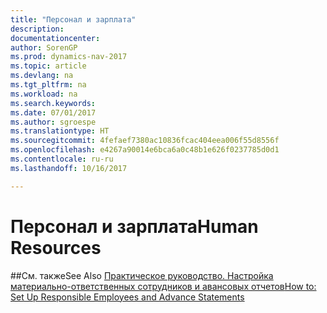 ```yaml
---
title: "Персонал и зарплата"
description: 
documentationcenter: 
author: SorenGP
ms.prod: dynamics-nav-2017
ms.topic: article
ms.devlang: na
ms.tgt_pltfrm: na
ms.workload: na
ms.search.keywords: 
ms.date: 07/01/2017
ms.author: sgroespe
ms.translationtype: HT
ms.sourcegitcommit: 4fefaef7380ac10836fcac404eea006f55d8556f
ms.openlocfilehash: e4267a90014e6bca6a0c48b1e626f0237785d0d1
ms.contentlocale: ru-ru
ms.lasthandoff: 10/16/2017

---
```

# <a name="human-resources"></a><span data-ttu-id="0dad8-102">Персонал и зарплата</span><span class="sxs-lookup"><span data-stu-id="0dad8-102">Human Resources</span></span>

##<a name="see-also"></a><span data-ttu-id="0dad8-103">См. также</span><span class="sxs-lookup"><span data-stu-id="0dad8-103">See Also</span></span>
[<span data-ttu-id="0dad8-104">Практическое руководство. Настройка материально-ответственных сотрудников и авансовых отчетов</span><span class="sxs-lookup"><span data-stu-id="0dad8-104">How to: Set Up Responsible Employees and Advance Statements</span></span>](how-to-set-up-responsible-employees-and-advance-statements.md)

